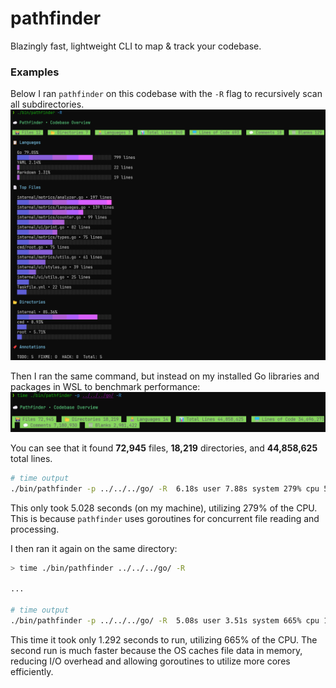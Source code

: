 # pathfinder
Blazingly fast, lightweight CLI to map & track your codebase.

### Examples

Below I ran `pathfinder` on this codebase with the `-R` flag to recursively scan all subdirectories.  
![img.png](images/example1.png)

Then I ran the same command, but instead on my installed Go libraries and packages in WSL to benchmark performance:
![img.png](images/example2.png)

You can see that it found **72,945** files, **18,219** directories, and **44,858,625** total lines.

```bash
# time output
./bin/pathfinder -p ../../../go/ -R  6.18s user 7.88s system 279% cpu 5.028 total
``` 
This only took 5.028 seconds (on my machine), utilizing 279% of the CPU. 
This is because `pathfinder` uses goroutines for concurrent file reading and processing.

I then ran it again on the same directory:
```bash
> time ./bin/pathfinder ../../../go/ -R

...

# time output
./bin/pathfinder -p ../../../go/ -R  5.08s user 3.51s system 665% cpu 1.292 total
```
This time it took only 1.292 seconds to run, utilizing 665% of the CPU.
The second run is much faster because the OS caches file data in memory, 
reducing I/O overhead and allowing goroutines to utilize more cores efficiently.